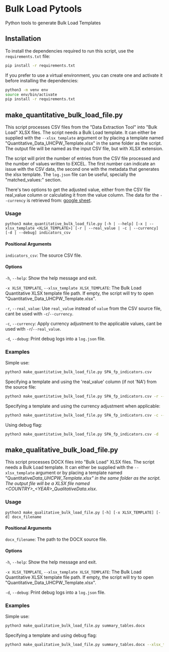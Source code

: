 # Bulk Load Pytools

Python tools to generate Bulk Load Templates

## Installation

To install the dependencies required to run this script, use the `requirements.txt` file:

```bash
pip install -r requirements.txt
```

If you prefer to use a virtual environment, you can create one and activate it before installing the dependencies:

```bash
python3 -m venv env
source env/bin/activate
pip install -r requirements.txt
```

## make_quantitative_bulk_load_file.py

This script processes CSV files from the "Data Extraction Tool" into "Bulk Load" XLSX files.
The script needs a Bulk Load template. It can either be supplied with the `--xlsx_template` argument or by placing a template named "Quantitative_Data_UHCPW_Template.xlsx" in the same folder as the script.
The output file will be named as the input CSV file, but with XLSX extension.

The script will print the number of entries from the CSV file processed and the number of values written to EXCEL.
The first number can indicate an issue with the CSV data, the second one with the metadata that generates the xlsx template. The `log.json` file can be useful, specially the "matched_values:" section.

There's two options to get the adjusted value, either from the CSV file real_value column or calculating it from the value column. The data for the `--currency` is retrieved from: [google sheet](https://docs.google.com/spreadsheets/d/1lEHQ9i-LO7gl0RWaJgYcfOJHjPefVXJbhgJ0Gn3iUPQ#gid=56805701).

### Usage

```
python3 make_quantitative_bulk_load_file.py [-h | --help] [-x | --xlsx_template <XLSX_TEMPLATE>] [-r | --real_value | -c | --currency] [-d | --debug] indicators_csv
```

#### Positional Arguments

`indicators_csv`: The source CSV file.

#### Options

`-h`, `--help`: Show the help message and exit.

`-x XLSX_TEMPLATE`, `--xlsx_template XLSX_TEMPLATE`: The Bulk Load Quantitative XLSX template file path. If empty, the script will try to open "Quantitative_Data_UHCPW_Template.xlsx".

`-r`, `--real_value`: Use `real_value` instead of `value` from the CSV source file, cant be used with `-c`/`--currency`.

`-c`, `--currency`: Apply currency adjustment to the applicable values, cant be used with `-r`/`--real_value`.

`-d`, `--debug`: Print debug logs into a `log.json` file.

### Examples

Simple use:

```bash
python3 make_quantitative_bulk_load_file.py SPA_fp_indicators.csv
```

Specifying a template and using the 'real_value' column (if not 'NA') from the source file:

```bash
python3 make_quantitative_bulk_load_file.py SPA_fp_indicators.csv -r --xlsx_template=~/docs/Quantitative_Template.xlsx
```

Specifying a template and using the currency adjustment when applicable:

```bash
python3 make_quantitative_bulk_load_file.py SPA_fp_indicators.csv -c --xlsx_template=~/docs/Quantitative_Template.xlsx
```

Using debug flag:

```bash
python3 make_quantitative_bulk_load_file.py SPA_fp_indicators.csv -d
```

## make_qualitative_bulk_load_file.py

This script processes DOCX files into "Bulk Load" XLSX files.
The script needs a Bulk Load template. It can either be supplied with the `--xlsx_template` argument or by placing a template named "Quantitative*Data_UHCPW_Template.xlsx" in the same folder as the script.
The output file will be a XLSX file named *\<COUNTRY>\_\<YEAR>\_Qualitative*Data.xlsx*.

### Usage

```
python3 make_qualitative_bulk_load_file.py [-h] [-x XLSX_TEMPLATE] [-d] docx_filename
```

#### Positional Arguments

`docx_filename`: The path to the DOCX source file.

#### Options

`-h`, `--help`: Show the help message and exit.

`-x XLSX_TEMPLATE`, `--xlsx_template XLSX_TEMPLATE`: The Bulk Load Quantitative XLSX template file path. If empty, the script will try to open "Quantitative_Data_UHCPW_Template.xlsx".

`-d`, `--debug`: Print debug logs into a `log.json` file.

### Examples

Simple use:

```bash
python3 make_qualitative_bulk_load_file.py summary_tables.docx
```

Specifying a template and using debug flag:

```bash
python3 make_qualitative_bulk_load_file.py summary_tables.docx --xlsx_template=~/docs/Qualitative_Template.xlsx -d
```
